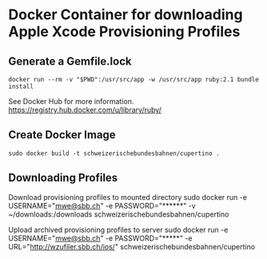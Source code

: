Docker Container for downloading Apple Xcode Provisioning Profiles
==================================================================

Generate a Gemfile.lock
-----------------------
    docker run --rm -v "$PWD":/usr/src/app -w /usr/src/app ruby:2.1 bundle install

See Docker Hub for more information. https://registry.hub.docker.com/u/library/ruby/

Create Docker Image
-------------------
    sudo docker build -t schweizerischebundesbahnen/cupertino .

Downloading Profiles
--------------------

Download provisioning profiles to mounted directory
    sudo docker run -e USERNAME="mwe@sbb.ch" -e PASSWORD="******" -v ~/downloads:/downloads schweizerischebundesbahnen/cupertino

Upload archived provisioning profiles to server
    sudo docker run -e USERNAME="mwe@sbb.ch" -e PASSWORD="*****" -e URL="http://wzufiler.sbb.ch/ios/" schweizerischebundesbahnen/cupertino
